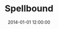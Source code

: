 ---
layout: work
title: Spellbound
date: 2014-01-01 12:00:00
category: paintings
imageURL: /images/paintings/spellbound.jpg
thumbnailURL: /images/paintings/spellbound-thumbnail.jpg
medium: Acrylic paints, acrylic primer, turquoise foil, gold leaf size, epoxy resin, clear coat, custom board and flexi ply
dimensions: 1618mm Ø x 34mm D
price: $7,500
sold: false
---